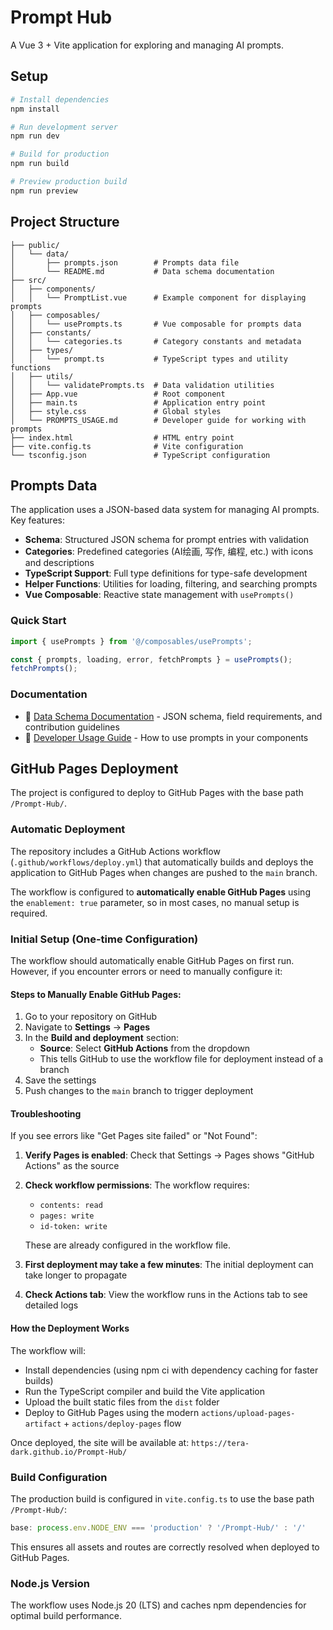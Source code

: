 # Prompt Hub

A Vue 3 + Vite application for exploring and managing AI prompts.

## Setup

```bash
# Install dependencies
npm install

# Run development server
npm run dev

# Build for production
npm run build

# Preview production build
npm run preview
```

## Project Structure

```
├── public/
│   └── data/
│       ├── prompts.json        # Prompts data file
│       └── README.md           # Data schema documentation
├── src/
│   ├── components/
│   │   └── PromptList.vue      # Example component for displaying prompts
│   ├── composables/
│   │   └── usePrompts.ts       # Vue composable for prompts data
│   ├── constants/
│   │   └── categories.ts       # Category constants and metadata
│   ├── types/
│   │   └── prompt.ts           # TypeScript types and utility functions
│   ├── utils/
│   │   └── validatePrompts.ts  # Data validation utilities
│   ├── App.vue                 # Root component
│   ├── main.ts                 # Application entry point
│   ├── style.css               # Global styles
│   └── PROMPTS_USAGE.md        # Developer guide for working with prompts
├── index.html                  # HTML entry point
├── vite.config.ts              # Vite configuration
└── tsconfig.json               # TypeScript configuration
```

## Prompts Data

The application uses a JSON-based data system for managing AI prompts. Key features:

- **Schema**: Structured JSON schema for prompt entries with validation
- **Categories**: Predefined categories (AI绘画, 写作, 编程, etc.) with icons and descriptions
- **TypeScript Support**: Full type definitions for type-safe development
- **Helper Functions**: Utilities for loading, filtering, and searching prompts
- **Vue Composable**: Reactive state management with `usePrompts()`

### Quick Start

```typescript
import { usePrompts } from '@/composables/usePrompts';

const { prompts, loading, error, fetchPrompts } = usePrompts();
fetchPrompts();
```

### Documentation

- 📘 [Data Schema Documentation](public/data/README.md) - JSON schema, field requirements, and contribution guidelines
- 📗 [Developer Usage Guide](src/PROMPTS_USAGE.md) - How to use prompts in your components

## GitHub Pages Deployment

The project is configured to deploy to GitHub Pages with the base path `/Prompt-Hub/`.

### Automatic Deployment

The repository includes a GitHub Actions workflow (`.github/workflows/deploy.yml`) that automatically builds and deploys the application to GitHub Pages when changes are pushed to the `main` branch.

The workflow is configured to **automatically enable GitHub Pages** using the `enablement: true` parameter, so in most cases, no manual setup is required.

### Initial Setup (One-time Configuration)

The workflow should automatically enable GitHub Pages on first run. However, if you encounter errors or need to manually configure it:

#### Steps to Manually Enable GitHub Pages:

1. Go to your repository on GitHub
2. Navigate to **Settings** → **Pages**
3. In the **Build and deployment** section:
   - **Source**: Select **GitHub Actions** from the dropdown
   - This tells GitHub to use the workflow file for deployment instead of a branch
4. Save the settings
5. Push changes to the `main` branch to trigger deployment

#### Troubleshooting

If you see errors like "Get Pages site failed" or "Not Found":

1. **Verify Pages is enabled**: Check that Settings → Pages shows "GitHub Actions" as the source
2. **Check workflow permissions**: The workflow requires:
   - `contents: read`
   - `pages: write`
   - `id-token: write`
   
   These are already configured in the workflow file.

3. **First deployment may take a few minutes**: The initial deployment can take longer to propagate

4. **Check Actions tab**: View the workflow runs in the Actions tab to see detailed logs

#### How the Deployment Works

The workflow will:
- Install dependencies (using npm ci with dependency caching for faster builds)
- Run the TypeScript compiler and build the Vite application
- Upload the built static files from the `dist` folder
- Deploy to GitHub Pages using the modern `actions/upload-pages-artifact` + `actions/deploy-pages` flow

Once deployed, the site will be available at: `https://tera-dark.github.io/Prompt-Hub/`

### Build Configuration

The production build is configured in `vite.config.ts` to use the base path `/Prompt-Hub/`:

```typescript
base: process.env.NODE_ENV === 'production' ? '/Prompt-Hub/' : '/'
```

This ensures all assets and routes are correctly resolved when deployed to GitHub Pages.

### Node.js Version

The workflow uses Node.js 20 (LTS) and caches npm dependencies for optimal build performance.
